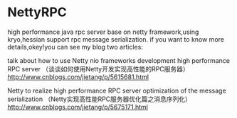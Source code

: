 # NettyRPC
high performance java rpc server base on netty framework,using kryo,hessian support rpc message serialization.
if you want to know more details,okey!you can see my blog two articles:

talk about how to use Netty nio frameworks development high performance RPC server
（谈谈如何使用Netty开发实现高性能的RPC服务器）
http://www.cnblogs.com/jietang/p/5615681.html

Netty to realize high performance RPC server optimization of the message serialization
（Netty实现高性能RPC服务器优化篇之消息序列化）
http://www.cnblogs.com/jietang/p/5675171.html
